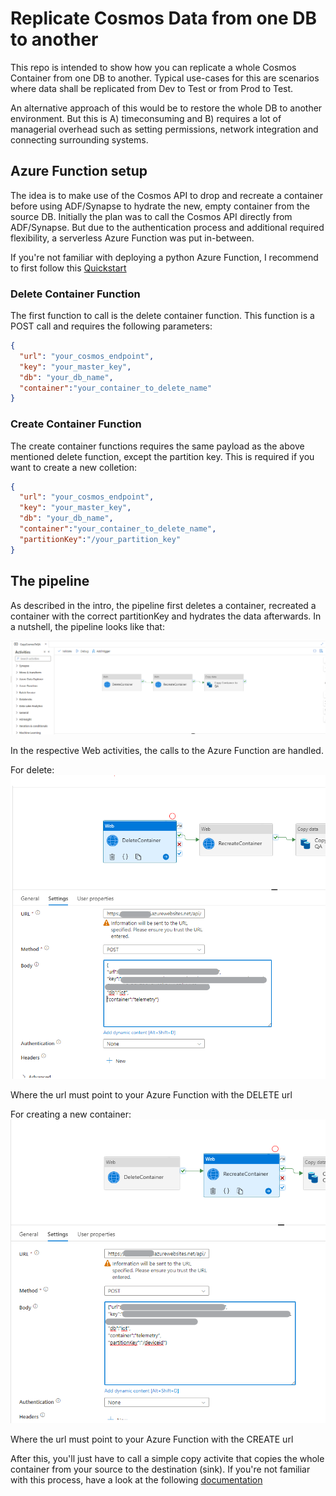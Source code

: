 # Replicate Cosmos Data from one DB to another
This repo is intended to show how you can replicate a whole Cosmos Container from one DB to another. Typical use-cases for this are scenarios where data shall be replicated from Dev to Test or from Prod to Test. 

An alternative approach of this would be to restore the whole DB to another environment. But this is A) timeconsuming and B) requires a lot of managerial overhead such as setting permissions, network integration and connecting surrounding systems.

## Azure Function setup
The idea is to make use of the Cosmos API to drop and recreate a container before using ADF/Synapse to hydrate the new, empty container from the source DB. Initially the plan was to call the Cosmos API directly from ADF/Synapse. But due to the authentication process and additional required flexibility, a serverless Azure Function was put in-between.

If you're not familiar with deploying a python Azure Function, I recommend to first follow this [Quickstart](https://learn.microsoft.com/en-us/azure/azure-functions/create-first-function-vs-code-python?pivots=python-mode-configuration)

### Delete Container Function
The first function to call is the delete container function. This function is a POST call and requires the following parameters:

```json
{
  "url": "your_cosmos_endpoint",
  "key": "your_master_key",
  "db": "your_db_name",
  "container":"your_container_to_delete_name"
}
```

### Create Container Function
The create container functions requires the same payload as the above mentioned delete function, except the partition key. This is required if you want to create a new colletion:

```json
{
  "url": "your_cosmos_endpoint",
  "key": "your_master_key",
  "db": "your_db_name",
  "container":"your_container_to_delete_name",
  "partitionKey":"/your_partition_key"
}
```

## The pipeline
As described in the intro, the pipeline first deletes a container, recreated a container with the correct partitionKey and hydrates the data afterwards. In a nutshell, the pipeline looks like that:

![pipeline](images/overview.png)

In the respective Web activities, the calls to the Azure Function are handled.

For delete:
![delete](images/delete.png)

Where the url must point to your Azure Function with the DELETE url

For creating a new container:
![create](images/create.png)

Where the url must point to your Azure Function with the CREATE url

After this, you'll just have to call a simple copy activite that copies the whole container from your source to the destination (sink). If you're not familiar with this process, have a look at the following [documentation](https://learn.microsoft.com/en-us/azure/data-factory/connector-azure-cosmos-db?tabs=data-factory)